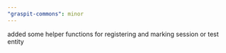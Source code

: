 ```yaml
---
"graspit-commons": minor
---
```


added some helper functions for registering and marking session or test entity
